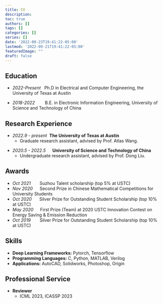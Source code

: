 ```yaml
---
title: CV
description:
toc: true
authors: []
tags: []
categories: []
series: []
date: '2022-09-23T19:41:22-05:00'
lastmod: '2022-09-21T19:41:22-05:00'
featuredImage: ""
draft: false
---
```


## Education
- *2022-Present* &#160; Ph.D in Electrical and Computer Engineering, the University of Texas at Austin

- *2018-2022* &#8195;&#8194;&#160;  B.E. in Electronic Information Engineering, University of Science and Technology of China
  
## Research Experience
- *2022.9 - present* &#160;**The University of Texas at Austin**
  - Graduate research assistant, advised by Prof. Atlas Wang.
<!-- - *2021.7 - 2022.6* &#8195;**The University of Texas at Austin**
  - Remote research intern, advised by Prof. Atlas Wang. -->
- *2020.5 - 2022.5* &#160;&#8195;**University of Science and Technology of China**
  - Undergraduate research assistant, advised by Prof. Dong Liu.

## Awards
- *Oct 2021* &#8195;&#8194; Suzhou Talent scholarship (top 5% at USTC)
- *Nov 2020* &#8194;&#160;&#160; Second Prize in Chinese Mathematical Competitions for University Students
- *Oct 2020* &#8195;&#8194;Silver Prize for Outstanding Student Scholarship (top 10% at USTC)
- *May 2020* &#8194;&#8194;&#160;First Prize (Team) at 2020 USTC Innovation Contest on Energy Saving & Emission Reduction
- *Oct 2019* &#8195;&#8194;&#160;Silver Prize for Outstanding Student Scholarship (top 10% at USTC)

## Skills
- **Deep Learning Frameworks:** Pytorch, Tensorflow
- **Programming Languages:** C, Python, MATLAB, Verilog
- **Applications:** AutoCAD, Solidworks, Photoshop, Origin

## Professional Service
- **Reviewer**
    - ICML 2023, ICASSP 2023